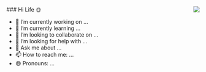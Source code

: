 <img align="right" src="https://github-readme-stats.vercel.app/api?username=kress4s&show_icons=true&icon_color=CE1D2D&text_color=718096&bg_color=ffffff&hide_title=true" />
### Hi Life 🌞

- 🔭 I’m currently working on ...
- 📖 I’m currently learning ...
- 👯 I’m looking to collaborate on ...
- 🤔 I’m looking for help with ...
- 💬 Ask me about ...
- 📫 How to reach me: ...
- 😄 Pronouns: ...
